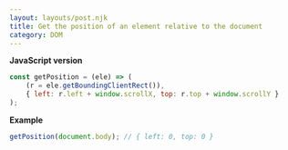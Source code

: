 ```yaml
---
layout: layouts/post.njk
title: Get the position of an element relative to the document
category: DOM
---
```


**JavaScript version**

```js
const getPosition = (ele) => (
	(r = ele.getBoundingClientRect()),
	{ left: r.left + window.scrollX, top: r.top + window.scrollY }
);
```

**Example**

```js
getPosition(document.body); // { left: 0, top: 0 }
```
